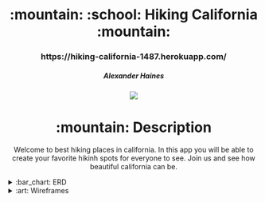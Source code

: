 <div align="center">
<h1>
:mountain: :school: Hiking California :mountain:
</h1>

<h3>https://hiking-california-1487.herokuapp.com/</h3>

<h5>Alexander Haines</h5>

<a href="https://www.linkedin.com/in/alexander-haines-9a9956238/" target="_blank">
<img
  src="https://img.shields.io/badge/-@username-blue?style=flat&logo=Linkedin&logoColor=white"
/>
</a>

<h1>:mountain: Description</h1>

<p>
Welcome to best hiking places in california. In this app you will be able to create your favorite hikinh spots for everyone to see. Join us and see how beautiful california can be.
</p>

</div>

<details>
  <summary>:bar_chart: ERD</summary>

| Description  | Screenshot |
| :----------: | ---------- |
| <h3>ERD</h3> | <img       |

    src="https://i.imgur.com/zIDW6zY.jpg"
    width="700"

/> |

</details>

<details>
  <summary>:art: Wireframes</summary>

   <h3 align="center">Home page</h3> | <img
    src="https://i.imgur.com/pSQxHyP.png"
    width="700"
  /> |

   <h3 align="center">All Hikes page</h3> | <img
    src="https://i.imgur.com/iIzY7yD.png"
    width="700"
  /> |
</details>
